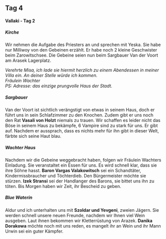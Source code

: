 ## Tag 4
#### Vallaki - Tag 2
##### Kirche
Wir nehmen die Aufgabe des Priesters an und sprechen mit Yeska. Sie habe nur Milliwoy von den Gebeinen erzählt. Er habe noch 2 kleine Geschwister beim Zarowitschsee. Die Gebeine seien nun beim Sargbauer Van der Voort am Arasek Lagerplatz.

*Verehrte Misa, ich lade sie hiermit herzlich zu einem Abendessen in meiner Villa ein. An deiner Stelle würde ich kommen.<Br/>Fräulein Wachter<Br/>PS: Adresse: das einzige prungvolle Haus der Stadt.*
##### Sargbauer
Van der Voort ist sichtlich verängstigt von etwas in seinem Haus, doch er führt uns in sein Schlafzimmer zu den Knochen. Zudem gibt er uns noch den Rat **Vasali von Holzt** niemals zu trauen. Wir schaffen es leider nicht das Böse in seinem Haus zu bekämpfe, 6 Vampire sind zu stark für uns. Er gibt auf. Nachdem er aussprach, dass es nichts mehr für ihn gibt in dieser Welt, färbte sich seine Haut blau.
##### Wachter Haus
Nachdem wir die Gebeine weggebracht haben, folgen wir Fräulein Wachters Einladung. Sie veranstaltet ein Essen für uns. Es wird schnell klar, dass sie ihre Söhne hasst. **Baron Vargas Valakowitsch** sei ein Schandtäter, Kindermissbraucher und Töchterdieb. Den Bürgermeister möchte sie stürzen. **Izek Stransi** sei der Handlanger des Barons, sie bittet uns ihn zu töten. Bis Morgen haben wir Zeit, ihr Bescheid zu geben.
##### Blue Waterin
Aldur und ich unterhalten uns mit **Szoldar und Yevgeni**, zweien Jägern. Sie werden schnell unsere neuen Freunde, nachdem wir Ihnen viel Wein ausgeben. Laut ihnen bekommen wir Kletterrüstung von Arazek. **Danika Dorakowa** möchte noch mit uns reden, es mangelt ihr an Wein und ihr Mann Urwin sei ein guter Kämpfer.